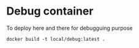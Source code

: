 # Debug container

To deploy here and there for debugguing purpose

```
docker build -t local/debug:latest .
```

